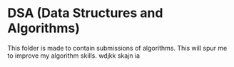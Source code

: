 # DSA (Data Structures and Algorithms)

This folder is made to contain submissions of algorithms.
This will spur me to improve my algorithm skills.
wdjkk 
skajn ia 